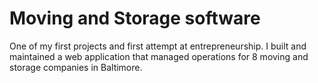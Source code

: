# Moving and Storage software
One of my first projects and first attempt at entrepreneurship. I built and maintained a web application that managed operations for 8 moving and storage companies in Baltimore.
